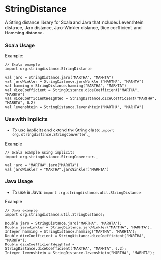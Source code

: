 # StringDistance

A String distance library for Scala and Java that includes Levenshtein distance, Jaro distance, Jaro-Winkler distance, Dice coefficient, and Hamming distance.

### Scala Usage

Example:
```
// Scala example
import org.stringdistance.StringDistance

val jaro = StringDistance.jaro("MARTHA", "MARHTA")
val jaroWinkler = StringDistance.jaroWinkler("MARTHA", "MARHTA")
val hamming = StringDistance.hamming("MARTHA", "MARHTA")
val diceCoefficient = StringDistance.diceCoefficient("MARTHA", "MARHTA")
val diceCoefficientWeighted = StringDistance.diceCoefficient("MARTHA", "MARHTA", 0.2)
val levenshtein = StringDistance.levenshtein("MARTHA", "MARHTA")
```

### Use with Implicits
  -  To use implicits and extend the String class:  `import org.stringdistance.StringConverter._`

Example
```
// Scala example using implicits
import org.stringdistance.StringConverter._

val jaro = "MARTHA".jaro("MARHTA")
val jaroWinkler = "MARTHA".jaroWinkler("MARHTA")
```

### Java Usage
  -  To use in Java:  `import org.stringdistance.util.StringDistance`

Example
```
// Java example
import org.stringdistance.util.StringDistance;

Double jaro = StringDistance.jaro("MARTHA", "MARHTA");
Double jaroWinkler = StringDistance.jaroWinkler("MARTHA", "MARHTA");
Integer hamming = StringDistance.hamming("MARTHA", "MARHTA");
Double diceCoefficient = StringDistance.diceCoefficient("MARTHA", "MARHTA");
Double diceCoefficientWeighted = StringDistance.diceCoefficient("MARTHA", "MARHTA", 0.2);
Integer levenshtein = StringDistance.levenshtein("MARTHA", "MARHTA");
```

